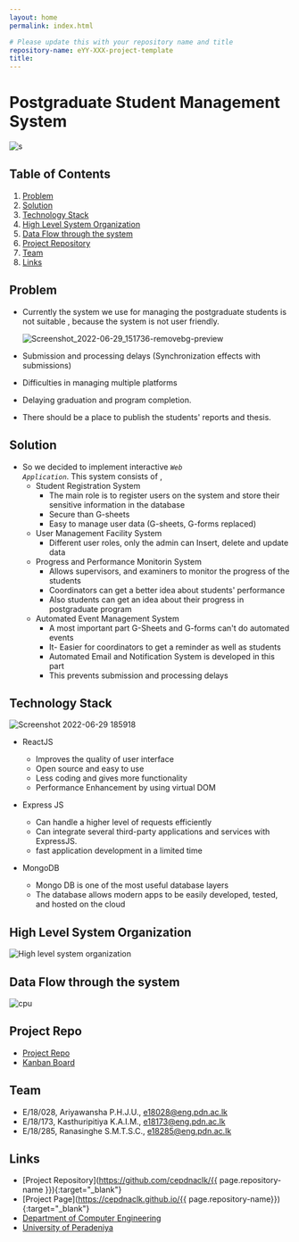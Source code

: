```yaml
---
layout: home
permalink: index.html

# Please update this with your repository name and title
repository-name: eYY-XXX-project-template
title:
---
```


[comment]: # "This is the standard layout for the project, but you can clean this and use your own template"

# Postgraduate Student Management System
![s](https://user-images.githubusercontent.com/73387606/176441317-5bc0ae9e-75ff-4313-b2f0-fdfe32851b7b.png)

## Table of Contents
1. [Problem](#problem)
2. [Solution](#solution)
3. [Technology Stack](#technology-stack)
4. [High Level System Organization](#high-level-system-organization)
5. [Data Flow through the system](#data-flow-through-the-system)
6. [Project Repository](#project-repo)
7. [Team](#team)
8. [Links](#links)

## Problem

* Currently the system we use for managing the postgraduate students is not suitable , because the system is not user friendly.

   ![Screenshot_2022-06-29_151736-removebg-preview](https://user-images.githubusercontent.com/73387606/176407296-fbc7a165-0cdf-4a07-961f-e01787952b34.png)
   
* Submission and processing delays (Synchronization effects with submissions)
* Difficulties in managing multiple platforms
* Delaying graduation and program completion.
* There should be a place to publish the students' reports and thesis.   

## Solution

* So we decided to implement interactive <code><i>Web Application</i></code>. This system consists of ,
    * Student Registration System
         * The main role is to register users on the system and store their sensitive information in the database 
         * Secure than G-sheets
         * Easy to manage user data (G-sheets, G-forms replaced)
    * User Management Facility System
         * Different user roles, only the admin can  Insert, delete and update data
    * Progress and Performance Monitorin System
         * Allows supervisors, and examiners to monitor the progress of the students
         * Coordinators can get a better idea about students' performance
         * Also students can get an idea about their progress in postgraduate program
    * Automated Event Management System
         * A most important part G-Sheets and G-forms can't do automated events
         * It- Easier for coordinators to get a reminder as well as students
         * Automated Email and Notification System is developed in this part
         * This prevents submission and processing delays
         
## Technology Stack

![Screenshot 2022-06-29 185918](https://user-images.githubusercontent.com/73387606/176448500-d963a59a-89cf-4df7-a3c4-7a316e9b20cb.png)

* ReactJS
   * Improves the quality of user interface
   * Open source and easy to use
   * Less coding and gives more functionality
   * Performance Enhancement by using virtual DOM

* Express JS
   * Can handle a higher level of requests efficiently
   * Can integrate several third-party applications and services with ExpressJS.
   * fast application development in a limited time
 
* MongoDB
   * Mongo DB is one of the most useful database layers
   * The database allows modern apps to be easily developed, tested, and hosted on the cloud
   
## High Level System Organization

![High level system organization](https://user-images.githubusercontent.com/73387606/176453629-4b1eec86-ef3d-4722-9095-bbf61464a7fb.png)

   
## Data Flow through the system

![cpu](https://user-images.githubusercontent.com/73387606/176451868-4e8175ca-6f47-42fb-9f2c-0c5a65f517a2.jpg)

## Project Repo
   * [Project Repo](https://github.com/cepdnaclk/e18-co227-Postgraduate-Student-Management-System)
   * [Kanban Board](https://github.com/cepdnaclk/e18-co227-Postgraduate-Student-Management-System/projects/1?fullscreen=true)
## Team
-  E/18/028, Ariyawansha P.H.J.U., [e18028@eng.pdn.ac.lk](mailto:name@email.com)
-  E/18/173, Kasthuripitiya K.A.I.M., [e18173@eng.pdn.ac.lk](mailto:name@email.com)
-  E/18/285, Ranasinghe S.M.T.S.C., [e18285@eng.pdn.ac.lk](mailto:name@email.com)

## Links

- [Project Repository](https://github.com/cepdnaclk/{{ page.repository-name }}){:target="_blank"}
- [Project Page](https://cepdnaclk.github.io/{{ page.repository-name}}){:target="_blank"}
- [Department of Computer Engineering](http://www.ce.pdn.ac.lk/)
- [University of Peradeniya](https://eng.pdn.ac.lk/)


[//]: # (Please refer this to learn more about Markdown syntax)
[//]: # (https://github.com/adam-p/markdown-here/wiki/Markdown-Cheatsheet)
